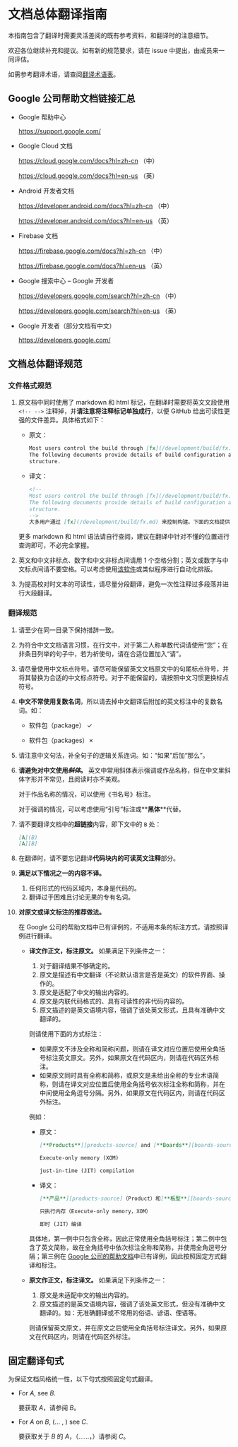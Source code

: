 # 文档总体翻译指南

本指南包含了翻译时需要灵活差阅的既有参考资料，和翻译时的注意细节。

欢迎各位继续补充和提议。如有新的规范要求，请在 issue 中提出，由成员来一同评估。

如需参考翻译术语，请查阅[翻译术语表](glossary_translation.md)。

## Google 公司帮助文档链接汇总

- Google 帮助中心

  https://support.google.com/
  
- Google Cloud 文档
  
  https://cloud.google.com/docs?hl=zh-cn （中） 
  
  https://cloud.google.com/docs?hl=en-us （英）

- Android 开发者文档
  
  https://developer.android.com/docs?hl=zh-cn （中）
  
  https://developer.android.com/docs?hl=en-us （英）

- Firebase 文档
  
  https://firebase.google.com/docs?hl=zh-cn （中）
  
  https://firebase.google.com/docs?hl=en-us （英）

- Google 搜索中心 – Google 开发者
  
  https://developers.google.com/search?hl=zh-cn （中）
  
  https://developers.google.com/search?hl=en-us （英）

- Google 开发者（部分文档有中文）
  
  https://developers.google.com/

## 文档总体翻译规范

### 文件格式规范

1. 原文档中同时使用了 markdown 和 html 标记，在翻译时需要将英文文段使用 `<!-- -->` 注释掉，并**请注意将注释标记单独成行**，以便 GitHub 给出可读性更强的文件差异。具体格式如下：

   - 原文：

     ```markdown
     Most users control the build through [fx](/development/build/fx.md).
     The following documents provide details of build configuration and internal
     structure.
     ```

   - 译文：

     ```markdown
     <!-- 
     Most users control the build through [fx](/development/build/fx.md).
     The following documents provide details of build configuration and internal
     structure.
     -->
     大多用户通过 [fx](/development/build/fx.md) 来控制构建。下面的文档提供了构建配置和内部结构的细节。
     ```

   更多 markdown 和 html 语法请自行查阅，建议在翻译中针对不懂的位置进行查询即可，不必完全掌握。

1. 英文和中文非标点、数字和中文非标点间请用 1 个空格分割；英文或数字与中文标点间请不要空格。可以考虑使用[该软件](https://pypi.org/project/zhlint/)或类似程序进行自动化排版。

1. 为提高校对时文本的可读性，请尽量分段翻译，避免一次性注释过多段落并进行大段翻译。

### 翻译规范

1. 请至少在同一目录下保持措辞一致。

1. 为符合中文文档语言习惯，在行文中，对于第二人称单数代词请使用“您”；在非条目列举的句子中，若为祈使句，请在合适位置加入“请”。

1. 请尽量使用中文标点符号。请尽可能保留英文文档原文中的句尾标点符号，并将其替换为合适的中文标点符号。对于不能保留的，请按照中文习惯更换标点符号。

1. **中文不常使用复数名词**，所以请去掉中文翻译后附加的英文标注中的复数名
词。如：

    - 软件包（package）&nbsp;✓

    - 软件包（packages）✗

1. 请注意中文句法，补全句子的逻辑关系连词。如：“如果”后加“那么”。

1. **请避免对中文使用<del>*斜体*</del>。** 英文中常用斜体表示强调或作品名称，但在中文里斜体字形并不常见，且阅读时亦不美观。
  
   对于作品名称的情况，可以使用《书名号》标注。
  
   对于强调的情况，可以考虑使用“引号”标注或\*\***黑体**\*\*代替。
   
1. 请不要翻译文档中的**超链接**内容，即下文中的 `B` 处：

    ```markdown
    [A](B)
    [A][B]
    ```

1. 在翻译时，请不要忘记翻译**代码块内的可读英文注释**部分。

1. **满足以下情况之一的内容不译。**

   1. 任何形式的代码区域内，本身是代码的。
   1. 翻译过于困难且讨论无果的专有名词。

1. **对原文或译文标注的推荐做法。**
   
   在 Google 公司的帮助文档中已有译例的，不适用本条的标注方式，请按照译例进行翻译。

   - **译文作正文，标注原文。** 如果满足下列条件之一：

     1. 对于翻译结果不够确定的。
     1. 原文是描述有中文翻译（不论默认语言是否是英文）的软件界面、操作的。
     1. 原文是适配了中文的输出内容的。
     1. 原文是内联代码格式的、具有可读性的非代码内容的。
     1. 原文描述的是英文语境内容，强调了该处英文形式，且具有准确中文翻译的。
     
     则请使用下面的方式标注：

     - 如果原文不涉及全称和简称问题，则请在译文对应位置后使用全角括号标注英文原文。另外，如果原文在代码区内，则请在代码区外标注。
     - 如果原文同时具有全称和简称，或原文是未给出全称的专业术语简称，则请在译文对应位置后使用全角括号依次标注全称和简称，并在中间使用全角逗号分隔。另外，如果原文在代码区内，则请在代码区外标注。
      
     例如：

     - 原文：

        ```markdown
        [**Products**][products-source] and [**Boards**][boards-source]

        Execute-only memory (XOM)

        just-in-time (JIT) compilation
        ```

     - 译文：

        ```markdown
        [**产品**][products-source]（Product）和[**板型**][boards-source]（Board）

        只执行内存（Execute-only memory，XOM）

        即时 (JIT）编译
        ```

      具体地，第一例中只包含全称，因此正常使用全角括号标注；第二例中包含了英文简称，故在全角括号中依次标注全称和简称，并使用全角逗号分隔；第三例在 [Google 公司的帮助文档](https://developer.android.com/guide/platform#:~:text=%E9%A2%84%E5%85%88%20(AOT)%20%E5%92%8C-,%E5%8D%B3%E6%97%B6%20(JIT)%20%E7%BC%96%E8%AF%91,-%E4%BC%98%E5%8C%96%E7%9A%84)中已有译例，因此按照固定方式翻译和标注。

    - **原文作正文，标注译文。** 如果满足下列条件之一：

      1. 原文是未适配中文的输出内容的。
      1. 原文描述的是英文语境内容，强调了该处英文形式，但没有准确中文翻译的。如：无准确翻译或不常用的俗语、谚语、俚语等。

      则请保留英文原文，并在原文之后使用全角括号标注译文。另外，如果原文在代码区内，则请在代码区外标注。

## 固定翻译句式

为保证文档风格统一性，以下句式按照固定句式翻译。

- For *A*, see *B*.

  要获取 *A*，请参阅 *B*。

- For *A* on *B*, (... , ) see *C*.
    
  要获取关于 *B* 的 *A*，（……，）请参阅 *C*。

